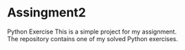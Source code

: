 # Assingment2
Python Exercise 
This is a simple project for my assignment.  
The repository contains one of my solved Python exercises.
